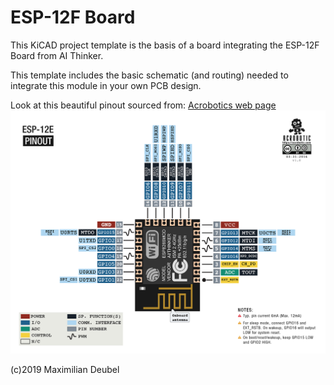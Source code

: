 # ESP-12F Board

This KiCAD project template is the basis of a board integrating the ESP-12F Board from AI Thinker.

This template includes the basic schematic (and routing) needed to integrate this module in your own PCB design.

Look at this beautiful pinout sourced from: [Acrobotics web page](https://acrobotic.com/products/acr-00021)
![](meta/esp8266_esp12e_horizontal-01.png)

(c)2019 Maximilian Deubel
